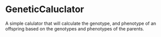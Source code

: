 # GeneticCaluclator
A simple calulator that will calculate the genotype, and phenotype of an offspring based on the genotypes and phenotypes of the parents.
